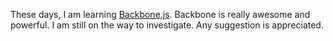 These days, I am learning [Backbone.js](http://backbonejs.org/). Backbone is really awesome and powerful. I am still on the way to investigate. Any suggestion is appreciated.
